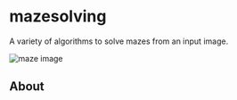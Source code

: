 # mazesolving
A variety of algorithms to solve mazes from an input image.

![maze image](examples/logo.png)

## About
